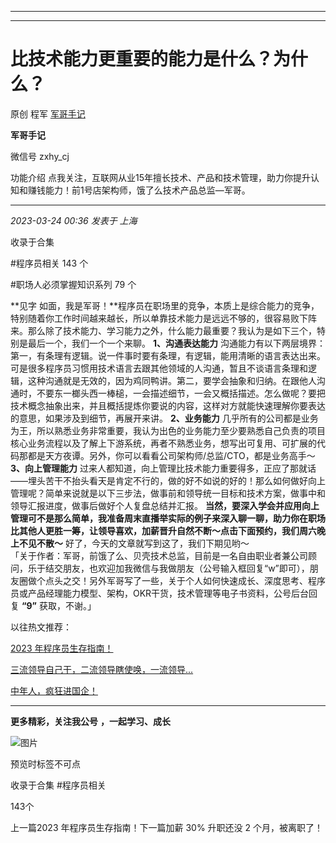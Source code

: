 ----------------------------------------
----------------------------------------
#  比技术能力更重要的能力是什么？为什么？

原创 程军  [ 军哥手记 ](javascript:void\(0\);)

**军哥手记** ![]()

微信号 zxhy_cj

功能介绍 点我关注，互联网从业15年擅长技术、产品和技术管理，助力你提升认知和赚钱能力！前1号店架构师，饿了么技术产品总监—军哥。

____

_2023-03-24 00:36_ _发表于 上海_

收录于合集

#程序员相关 143 个

#职场人必须掌握知识系列 79 个

**见字
如面，我是军哥！**程序员在职场里的竞争，本质上是综合能力的竞争，特别随着你工作时间越来越长，所以单靠技术能力是远远不够的，很容易败下阵来。那么除了技术能力、学习能力之外，什么能力最重要？我认为是如下三个，特别是最后一个，我们一个一个来聊。
**1、沟通表达能力**
沟通能力有以下两层境界：第一，有条理有逻辑。说一件事时要有条理，有逻辑，能用清晰的语言表达出来。可是很多程序员习惯用技术语言去跟其他领域的人沟通，暂且不谈语言条理和逻辑，这种沟通就是无效的，因为鸡同鸭讲。第二，要学会抽象和归纳。在跟他人沟通时，不要东一榔头西一棒槌，一会描述细节，一会又概括描述。怎么做呢？要把技术概念抽象出来，并且概括提炼你要说的内容，这样对方就能快速理解你要表达的意思，如果涉及到细节，再展开来讲。
**2、业务能力**
几乎所有的公司都是业务为王，所以熟悉业务非常重要，我认为出色的业务能力至少要熟悉自己负责的项目核心业务流程以及了解上下游系统，再者不熟悉业务，想写出可复用、可扩展的代码那都是天方夜谭。另外，你可以看看公司架构师/总监/CTO，都是业务高手～
**3、向上管理能力**
过来人都知道，向上管理比技术能力重要得多，正应了那就话——埋头苦干不抬头看天是肯定不行的，做的好不如说的好的！那么如何做好向上管理呢？简单来说就是以下三步法，做事前和领导统一目标和技术方案，做事中和领导汇报进度，做事后做好个人复盘总结并汇报。
**当然，要深入学会并应用向上管理可不是那么简单，我准备周末直播举实际的例子来深入聊一聊，助力你在职场比其他人更胜一筹，让领导喜欢，加薪晋升自然不断～点击下面预约，我们周六晚上不见不散～**
好了，今天的文章就写到这了，我们下期见哟～  
「关于作者：军哥，前饿了么、贝壳技术总监，目前是一名自由职业者兼公司顾问，乐于结交朋友，也欢迎加我微信与我做朋友（公号输入框回复“w”即可），朋友圈做个点头之交！另外军哥写了一些，关于个人如何快速成长、深度思考、程序员或产品经理能力模型、架构，OKR干货，技术管理等电子书资料，公号后台回复
**“9”** 获取，不谢。」  

以往热文推荐：

[2023
年程序员生存指南！](http://mp.weixin.qq.com/s?__biz=MzA3MDU2MjM4Ng==&mid=2247497372&idx=1&sn=f09e46f247f302971c5cfc2acfaedc50&chksm=9f3851a1a84fd8b7a64fc83008d4fea34f7245b6d82c0535544980b23273cddd25be630082cc&scene=21#wechat_redirect)  

[三流领导自己干，二流领导瞎使唤，一流领导...](http://mp.weixin.qq.com/s?__biz=MzA3MDU2MjM4Ng==&mid=2247497364&idx=1&sn=02a9cba1a74a48d9528e5dc691e61e77&chksm=9f3851a9a84fd8bfb577a9404139264e45cd5d6fec841cbd22f18bdfecb1859747b333c6d1fc&scene=21#wechat_redirect)  

[中年人，疯狂进国企！](http://mp.weixin.qq.com/s?__biz=MzA3MDU2MjM4Ng==&mid=2247497358&idx=1&sn=78fb0c03cfddfa51817dc9ab40e628fc&chksm=9f3851b3a84fd8a527d3e601104f40d441c5a256b0141f8475429f2a13176261d9621d34c000&scene=21#wechat_redirect)  

  

* * *

  

 **更多精彩，关注我公号** **，一起学习、成长**

![图片](https://mmbiz.qpic.cn/mmbiz_png/b96CibCt70iaajvl7fD4ZCicMcjhXMp1v6UibM134tIsO1j5yqHyNhh9arj090oAL7zGhRJRq6cFqFOlDZMleLl4pw/640?wx_fmt=png)

预览时标签不可点

收录于合集 #程序员相关

143个

上一篇2023 年程序员生存指南！下一篇加薪 30% 升职还没 2 个月，被离职了！

